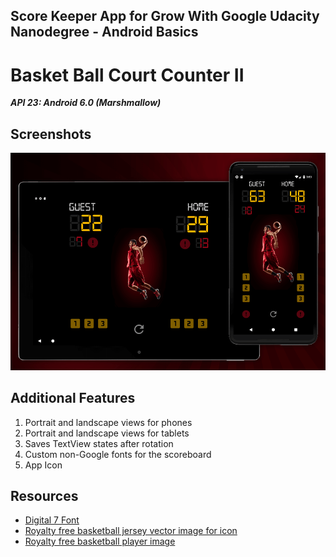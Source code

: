 ## Score Keeper App for Grow With Google Udacity Nanodegree - Android Basics
# Basket Ball Court Counter II

_**API 23: Android 6.0 (Marshmallow)**_

## Screenshots
![App Screenshots](./screenshot-new1.png "App Screenshots")

## Additional Features
1. Portrait and landscape views for phones
2. Portrait and landscape views for tablets
3. Saves TextView states after rotation
4. Custom non-Google fonts for the scoreboard
5. App Icon

## Resources
* [Digital 7 Font](http://www.1001fonts.com/digital-7-font.html)
* [Royalty free basketball jersey vector image for icon](https://depositphotos.com/19856355/stock-illustration-basketball-icons.html)
* [Royalty free basketball player image](https://depositphotos.com/69816661.html)
